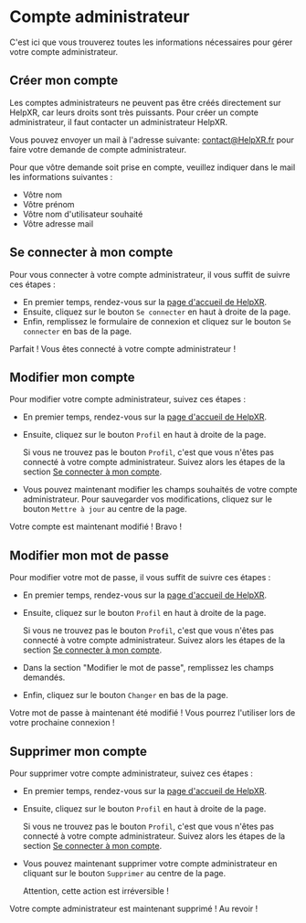 # Compte administrateur
C'est ici que vous trouverez toutes les informations nécessaires pour gérer votre compte administrateur.

## Créer mon compte
Les comptes administrateurs ne peuvent pas être créés directement sur HelpXR, car leurs droits sont très puissants.
Pour créer un compte administrateur, il faut contacter un administrateur HelpXR.

Vous pouvez envoyer un mail à l'adresse suivante: [contact@HelpXR.fr](mailto:contact@HelpXR.fr) pour faire votre demande de compte administrateur.

Pour que vôtre demande soit prise en compte, veuillez indiquer dans le mail les informations suivantes :

- Vôtre nom
- Vôtre prénom
- Vôtre nom d'utilisateur souhaité
- Vôtre adresse mail

## Se connecter à mon compte
Pour vous connecter à votre compte administrateur, il vous suffit de suivre ces étapes :

- En premier temps, rendez-vous sur la [page d'accueil de HelpXR](https://HelpXR.lf2l.fr).
- Ensuite, cliquez sur le bouton `Se connecter` en haut à droite de la page.
- Enfin, remplissez le formulaire de connexion et cliquez sur le bouton `Se connecter` en bas de la page.

Parfait ! Vous êtes connecté à votre compte administrateur !

## Modifier mon compte
Pour modifier votre compte administrateur, suivez ces étapes :

- En premier temps, rendez-vous sur la [page d'accueil de HelpXR](https://HelpXR.lf2l.fr).
- Ensuite, cliquez sur le bouton `Profil` en haut à droite de la page.

    Si vous ne trouvez pas le bouton `Profil`, c'est que vous n'êtes pas connecté à votre compte administrateur.
    Suivez alors les étapes de la section [Se connecter à mon compte](#se-connecter-à-mon-compte).

- Vous pouvez maintenant modifier les champs souhaités de votre compte administrateur.
    Pour sauvegarder vos modifications, cliquez sur le bouton `Mettre à jour` au centre de la page.

Votre compte est maintenant modifié ! Bravo !

## Modifier mon mot de passe
Pour modifier votre mot de passe, il vous suffit de suivre ces étapes :

- En premier temps, rendez-vous sur la [page d'accueil de HelpXR](https://HelpXR.lf2l.fr).
- Ensuite, cliquez sur le bouton `Profil` en haut à droite de la page.

    Si vous ne trouvez pas le bouton `Profil`, c'est que vous n'êtes pas connecté à votre compte administrateur.
    Suivez alors les étapes de la section [Se connecter à mon compte](#se-connecter-à-mon-compte).

- Dans la section "Modifier le mot de passe", remplissez les champs demandés.
- Enfin, cliquez sur le bouton `Changer` en bas de la page.

Votre mot de passe à maintenant été modifié ! Vous pourrez l'utiliser lors de votre prochaine connexion !

## Supprimer mon compte
Pour supprimer votre compte administrateur, suivez ces étapes :

- En premier temps, rendez-vous sur la [page d'accueil de HelpXR](https://HelpXR.lf2l.fr).
- Ensuite, cliquez sur le bouton `Profil` en haut à droite de la page.

    Si vous ne trouvez pas le bouton `Profil`, c'est que vous n'êtes pas connecté à votre compte administrateur.
    Suivez alors les étapes de la section [Se connecter à mon compte](#se-connecter-à-mon-compte).

- Vous pouvez maintenant supprimer votre compte administrateur en cliquant sur le bouton `Supprimer` au centre de la page.

    Attention, cette action est irréversible !

Votre compte administrateur est maintenant supprimé ! Au revoir !